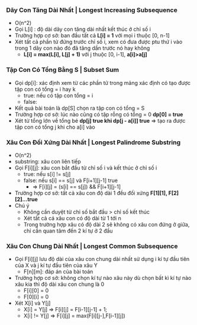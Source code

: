 
### Dãy Con Tăng Dài Nhất | Longest Increasing Subsequence
- O(n^2)
- Gọi L[i] : độ dài dãy con tăng dài nhất kết thúc ở chỉ số i 
- Trường hợp cơ sở: ban đầu tất cả **L[i] = 1** với mọi i thuộc [0, n-1]
- Xét tất cả phần tử đứng trước chỉ số i, xem có đưa được ptu thứ i vào trong 1 dãy con nào đó đã tăng dần trước nó hay không 
  - **L[i] = max(L[i], L[j] + 1)** với j thuộc [0, i-1], **a[i]>a[j]**

###  Tập Con Có Tổng Bằng S | Subset Sum
- Gọi dp[i]: xác định xem từ các phần tử trong mảng xác định có tạo được tập con có tổng = i hay k 
    - true: nếu có tập con tổng = i
    - false: 
- Kết quả bài toán là dp[S] chọn ra tập con có tổng = S
- Trường hợp cơ sở: lúc nào cũng có tập rỗng có tổng = 0 **dp[0] = true**  
- Xét từ tổng lớn về tổng bé  **dp[j] true khi dp[j - a[i]] true** => tạo ra được tập con có tổng j khi cho a[i] vào 

### Xâu Con Đối Xứng Dài Nhất | Longest Palindrome Substring
- O(n^2)
- substring: xâu con liên tiếp 
- Gọi F[i][j]: xâu con bắt đầu từ chỉ số i và kết thúc ở chỉ số i 
    - true: nếu s[i] != s[j]
    - false: nếu s[i] == s[j] và F[i+1][j-1] true 
      - => F[i][j] = (s[i] == s[j]) && F[i+1][j-1]
- Trường hợp cơ sở: tất cả xâu con độ dài 1 đều đối xứng **F[1][1], F[2][2]...true**
- Chú ý  
  - Không cần duyệt từ chỉ số bắt đầu > chỉ số kết thúc
  - Xét tất cả cá xâu con có độ dài từ 1 tới n 
  - Trong trường hợp xâu có độ dài 2 sẽ không có xâu con đứng ở giữa, chỉ cần quan tâm đến 2 kí tự ở 2 đầu 

### Xâu Con Chung Dài Nhất | Longest Common Subsequence
- Gọi F[i][j] lưu độ dài của xâu con chung dài nhất sử dụng i kí tự đầu tiên của X và j kí tự đầu tiên của xâu Y
  - F[n][m]: đáp án của bài toán 
- Trường hợp cơ sở: không chọn kí tự nào xâu này dù chọn bất kì kí tự nào xâu kia thì độ dài xâu con chung là 0
  - F[i][0] = 0
  - F[0][i] = 0
- Xét X[i] và Y[j]
  - X[i] = Y[j] => F[i][j] = F[i-1][j-1] + 1;
  - X[i] != Y[j] => F[i][j] = max(F[i][j-],F[i-1][j])

